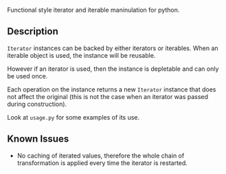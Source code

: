 Functional style iterator and iterable maninulation for python.

Description
-----------
`Iterator` instances can be backed by either iterators or iterables.
When an iterable object is used, the instance will be reusable.

However if an iterator is used, then the instance is depletable and can
only be used once.

Each operation on the instance returns a new `Iterator` instance
that does not affect the original (this is not the case when an iterator was passed
during construction).

Look at `usage.py` for some examples of its use.

Known Issues
------
- No caching of iterated values, therefore the whole chain of transformation is 
  applied every time the iterator is restarted.


